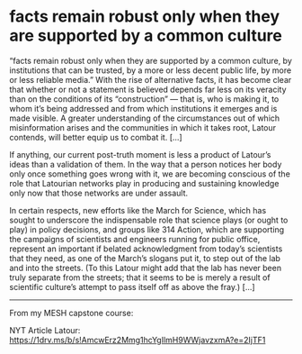 # facts remain robust only when they are supported by a common culture

“facts remain robust only when they are supported by a common culture, by institutions that can be trusted, by a more or less decent public life, by more or less reliable media.” With the rise of alternative facts, it has become clear that whether or not a statement is believed depends far less on its veracity than on the conditions of its “construction” — that is, who is making it, to whom it’s being addressed and from which institutions it emerges and is made visible. A greater understanding of the circumstances out of which misinformation arises and the communities in which it takes root, Latour contends, will better equip us to combat it. [...]

 If anything, our current post-truth moment is less a product of Latour’s ideas than a validation of them. In the way that a person notices her body only once something goes wrong with it, we are becoming conscious of the role that Latourian networks play in producing and sustaining knowledge only now that those networks are under assault.
 
 In certain respects, new efforts like the March for Science, which has sought to underscore the indispensable role that science plays (or ought to play) in policy decisions, and groups like 314 Action, which are supporting the campaigns of scientists and engineers running for public office, represent an important if belated acknowledgment from today’s scientists that they need, as one of the March’s slogans put it, to step out of the lab and into the streets. (To this Latour might add that the lab has never been truly separate from the streets; that it seems to be is merely a result of scientific culture’s attempt to pass itself off as above the fray.) [...]

__________
From my MESH capstone course:

NYT Article Latour: https://1drv.ms/b/s!AmcwErz2Mmg1hcYgIlmH9WWjavzxmA?e=2IjTF1